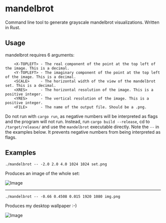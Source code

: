 # mandelbrot
Command line tool to generate grayscale mandelbrot visualizations. Written in Rust.

## Usage
mandelbrot requires 6 arguments:
```
    <X-TOPLEFT> - The real component of the point at the top left of the image. This is a decimal.
    <Y-TOPLEFT> - The imaginary component of the point at the top left of the image. This is a decimal.
    <SCALE>     - The horizontal width of the view of the mandelbrot set. This is a decimal.
    <XRES>      - The horizontal resolution of the image. This is a positive integer.
    <YRES>      - The vertical resolution of the image. This is a positive integer.
    <FILE>      - The name of the output file. Should be a .png.
```
    
Do not run with ```cargo run```, as negative numbers will be interpreted as flags and the program will not run. 
Instead, run ```cargo build --release```, cd to ```/target/release/``` and use the ```mandelbrot``` executable directly.
Note the ```--``` in the examples below. It prevents negative numbers from being interpreted as flags.

## Examples

```./mandelbrot -- -2.0 2.0 4.0 1024 1024 set.png```

Produces an image of the whole set:

![Image](../examples/set.png?raw=true)

---

```./mandelbrot -- -0.66 0.4508 0.015 1920 1080 img.png```

Produces my desktop wallpaper :-)

![Image](../examples/img.png?raw=true)
  
